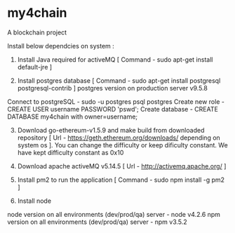 # my4chain
A blockchain project

Install below dependcies on system :

1. Install Java required for activeMQ [ Command - sudo apt-get install default-jre ]

2. Install postgres database [ Command - sudo apt-get install postgresql postgresql-contrib ]
  postgres version on production server v9.5.8

  Connect to postgreSQL - sudo -u postgres psql postgres
  Create new role  -  CREATE USER username PASSWORD 'pswd';
  Create database  -  CREATE DATABASE my4chain with owner=username;
  

3. Download go-ethereum-v1.5.9 and make build from downloaded repository [ Url - https://geth.ethereum.org/downloads/ depending on system os ]. You can change the difficulty or keep dificulty constant. We have kept difficulty constant as 0x10

4. Download apache activeMQ v5.14.5 [ Url - http://activemq.apache.org/ ]

5. Install pm2 to run the application [ Command - sudo npm install -g pm2 ]

6. Install node

  node version on all environments (dev/prod/qa) server - node v4.2.6
  npm version on all environments (dev/prod/qa) server - npm v3.5.2

